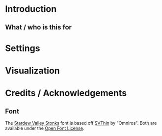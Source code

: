 # Introduction

## What / who is this for

# Settings

# Visualization

# Credits / Acknowledgements

## Font
The [Stardew Valley Stonks](https://fontstruct.com/fontstructions/show/2216855) font is based off
[SVThin](https://fontstruct.com/fontstructions/show/1543912) by "Omniros".
Both are available under the [Open Font License](https://fontstruct.com/fontstructions/license/1543912/svthin).
